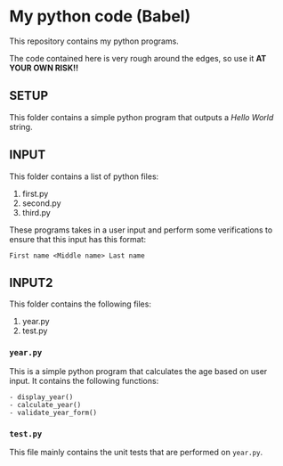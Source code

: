 # My python code (Babel)

This repository contains my python programs.

The code contained here is very rough around the edges, so use it **AT YOUR OWN RISK!!**

## SETUP

This folder contains a simple python program that outputs a *Hello World* string.

## INPUT

This folder contains a list of python files:

1. first.py
2. second.py
3. third.py

These programs takes in a user input and perform some verifications to ensure that this input has this format:

```
First name <Middle name> Last name
```

## INPUT2

This folder contains the following files:

1. year.py
2. test.py

### `year.py`

This is a simple python program that calculates the age based on user input.
It contains the following functions:

    - display_year()
    - calculate_year()
    - validate_year_form()

### `test.py`

This file mainly contains the unit tests that are performed on `year.py`.

